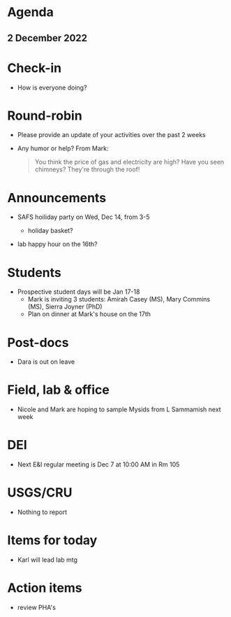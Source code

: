 # Agenda

## 2 December 2022


# Check-in

* How is everyone doing?


# Round-robin

* Please provide an update of your activities over the past 2 weeks

* Any humor or help? From Mark:
    > You think the price of gas and electricity are high? Have you seen chimneys? They're through the roof!


# Announcements

* SAFS hoiliday party on Wed, Dec 14, from 3-5  
    * holiday basket?

* lab happy hour on the 16th?


# Students

* Prospective student days will be Jan 17-18  
    * Mark is inviting 3 students: Amirah Casey (MS), Mary Commins (MS), Sierra Joyner (PhD)  
    * Plan on dinner at Mark's house on the 17th


# Post-docs

* Dara is out on leave


# Field, lab & office

* Nicole and Mark are hoping to sample Mysids from L Sammamish next week


# DEI

* Next E&I regular meeting is Dec 7 at 10:00 AM in Rm 105


# USGS/CRU

* Nothing to report


# Items for today

* Karl will lead lab mtg


# Action items

* review PHA's
